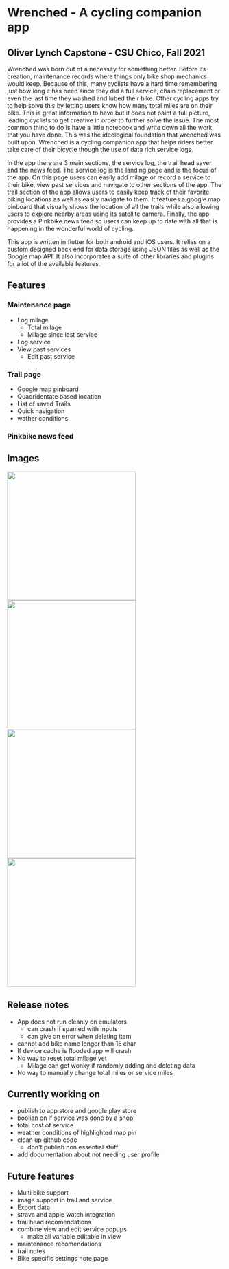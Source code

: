 # Wrenched - A cycling companion app

## Oliver Lynch Capstone - CSU Chico, Fall 2021

Wrenched was born out of a necessity for something better. Before its creation, maintenance records where things only bike shop mechanics would keep. Because of this, many cyclists have a hard time remembering just how long it has been since they did a full service, chain replacement or even the last time they washed and lubed their bike. Other cycling apps try to help solve this by letting users know how many total miles are on their bike. This is great information to have but it does not paint a full picture, leading cyclists to get creative in order to further solve the issue. The most common thing to do is have a little notebook and write down all the work that you have done. This was the ideological foundation that wrenched was built upon. Wrenched is a cycling companion app that helps riders better take care of their bicycle though the use of data rich service logs.

In the app there are 3 main sections, the service log, the trail head saver and the news feed. The service log is the landing page and is the focus of the app. On this page users can easily add milage or record a service to their bike, view past services and navigate to other sections of the app. The trail section of the app allows users to easily keep track of their favorite biking locations as well as easily navigate to them. It features a google map pinboard that visually shows the location of all the trails while also allowing users to explore nearby areas using its satellite camera. Finally, the app provides a Pinkbike news feed so users can keep up to date with all that is happening in the wonderful world of cycling.

This app is written in flutter for both android and iOS users. It relies on a custom designed back end for data storage using JSON files as well as the Google map API. It also incorporates a suite of other libraries and plugins for a lot of the available features.

## Features

### Maintenance page

- Log milage
  - Total milage
  - Milage since last service
- Log service
- View past services
  - Edit past service

### Trail page

- Google map pinboard
- Quadridentate based location
- List of saved Trails
- Quick navigation
- wather conditions

### Pinkbike news feed

## Images

<img src="data/Images/Github/image2.png" width="300">
<img src="data/Images/Github/image1.png" width="300">
<img src="data/Images/Github/image4.png" width="300">
<img src="data/Images/Github/image3.png" width="300">

## Release notes

- App does not run cleanly on emulators
  - can crash if spamed with inputs
  - can give an error when deleting item
- cannot add bike name longer than 15 char
- If device cache is flooded app will crash
- No way to reset total milage yet
  - Milage can get wonky if randomly adding and deleting data
- No way to manually change total miles or service miles

## Currently working on

- publish to app store and google play store
- boolian on if service was done by a shop
- total cost of service
- weather conditions of highlighted map pin
- clean up github code
  - don't publish non essential stuff
- add documentation about not needing user profile

## Future features

- Multi bike support
- image support in trail and service
- Export data
- strava and apple watch integration
- trail head recomendations
- combine view and edit service popups
  - make all variable editable in view
- maintenance recomendations
- trail notes
- Bike specific settings note page
